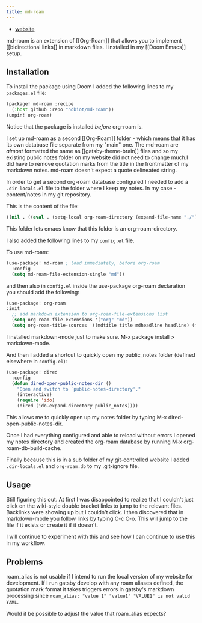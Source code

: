 ```yaml
---
title: md-roam
---
```


- [website](https://github.com/nobiot/md-roam)

md-roam is an extension of [[Org-Roam]] that allows you to implement [[bidirectional links]] in markdown files. I installed in my [[Doom Emacs]] setup.

## Installation

To install the package using Doom I added the following lines to my `packages.el` file:
```lisp
(package! md-roam :recipe
  (:host github :repo "nobiot/md-roam"))
(unpin! org-roam)
```
Notice that the package is installed _before_ org-roam is.

I set up md-roam as a second [[Org-Roam]] folder - which means that it has its own database file separate from my "main" one. The md-roam are _almost_ formatted the same as [[gatsby-theme-brain]] files and so my existing public notes folder on my website did not need to change much.<Footnote count={1}>I did have to remove quotation marks from the title in the frontmatter of my markdown notes. md-roam doesn't expect a quote delineated string.</Footnote>

In order to get a second org-roam database configured I needed to add a `.dir-locals.el` file to the folder where I keep my notes. In my case - content/notes in my git repository. 

This is the content of the file: 
```lisp
((nil . ((eval . (setq-local org-roam-directory (expand-file-name "./"))))))
```

This folder lets emacs know that this folder is an org-roam-directory. 

I also added the following lines to my `config.el` file.

To use md-roam:
```lisp
(use-package! md-roam ; load immediately, before org-roam
  :config
  (setq md-roam-file-extension-single "md")) 
```

and then also in `config.el` inside the use-package org-roam declaration you should add the following:
```lisp
(use-package! org-roam
:init
  ;; add markdown extension to org-roam-file-extensions list
  (setq org-roam-file-extensions '("org" "md"))
  (setq org-roam-title-sources '((mdtitle title mdheadline headline) (mdalias alias)))
```

I installed markdown-mode just to make sure. M-x package install > markdown-mode.

And then I added a shortcut to quickly open my public_notes folder (defined elsewhere in `config.el`):

```lisp 
(use-package! dired
  :config
  (defun dired-open-public-notes-dir ()
    "Open and switch to `public-notes-directory'."
    (interactive)
    (require 'ido)
    (dired (ido-expand-directory public_notes))))
```

This allows me to quickly open up my notes folder by typing M-x dired-open-public-notes-dir.

Once I had everything configured and able to reload without errors I opened my notes directory and created the org-roam database by running M-x org-roam-db-build-cache.

Finally because this is in a sub folder of my git-controlled website I added `.dir-locals.el` and `org-roam.db` to my .git-ignore file.

## Usage

Still figuring this out. At first I was disappointed to realize that I couldn't just click on the wiki-style double bracket links to jump to the relevant files. Backlinks were showing up but I couldn't click. I then discovered that in markdown-mode you follow links by typing C-c C-o. This will jump to the file if it exists or create it if it doesn't.

I will continue to experiment with this and see how I can continue to use this in my workflow.

## Problems
roam_alias is not usable if I intend to run the local version of my website for development. If I run gatsby develop with any roam aliases defined, the quotation mark format it takes triggers errors in gatsby's markdown processing since `roam_alias: "value 1" "value1" "VALUE1" is not valid YAML`. 

Would it be possible to adjust the value that roam_alias expects?
